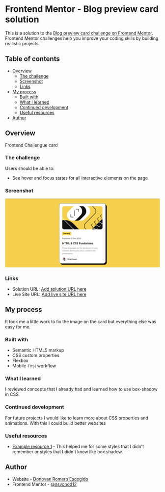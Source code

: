 # Frontend Mentor - Blog preview card solution

This is a solution to the [Blog preview card challenge on Frontend Mentor](https://www.frontendmentor.io/challenges/blog-preview-card-ckPaj01IcS). Frontend Mentor challenges help you improve your coding skills by building realistic projects. 

## Table of contents

- [Overview](#overview)
  - [The challenge](#the-challenge)
  - [Screenshot](#screenshot)
  - [Links](#links)
- [My process](#my-process)
  - [Built with](#built-with)
  - [What I learned](#what-i-learned)
  - [Continued development](#continued-development)
  - [Useful resources](#useful-resources)
- [Author](#author)

## Overview
Frontend Challengue card

### The challenge

Users should be able to:

- See hover and focus states for all interactive elements on the page

### Screenshot

![](./result/result.png)


### Links

- Solution URL: [Add solution URL here](https://your-solution-url.com)
- Live Site URL: [Add live site URL here](https://your-live-site-url.com)

## My process
It took me a little work to fix the image on the card but everything else was easy for me.

### Built with

- Semantic HTML5 markup
- CSS custom properties
- Flexbox
- Mobile-first workflow

### What I learned

I reviewed concepts that I already had and learned how to use box-shadow in CSS

### Continued development
For future projects I would like to learn more about CSS properties and animations. With this I could build better websites

### Useful resources

- [Example resource 1](https://developer.mozilla.org/es/docs/Web/CSS) - This helped me for some styles that I didn't remember or styles that I didn't know like box.shadow.

## Author

- Website - [Donovan Romero Escogido](https://github.com/nsvonod12)
- Frontend Mentor - [@nsvonod12](https://www.frontendmentor.io/profile/nsvonod12)
